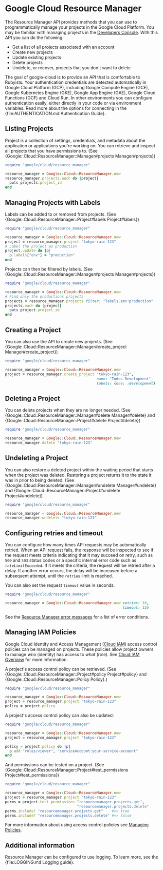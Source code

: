 # Google Cloud Resource Manager

The Resource Manager API provides methods that you can use to programmatically
manage your projects in the Google Cloud Platform. You may be familiar with
managing projects in the [Developers
Console](https://developers.google.com/console/help/new/). With this API you can
do the following:

* Get a list of all projects associated with an account
* Create new projects
* Update existing projects
* Delete projects
* Undelete, or recover, projects that you don't want to delete

The goal of google-cloud is to provide an API that is comfortable to Rubyists.
Your authentication credentials are detected automatically in Google Cloud
Platform (GCP), including Google Compute Engine (GCE), Google Kubernetes Engine
(GKE), Google App Engine (GAE), Google Cloud Functions (GCF) and Cloud Run. In
other environments you can configure authentication easily, either directly in
your code or via environment variables. Read more about the options for
connecting in the {file:AUTHENTICATION.md Authentication Guide}.

## Listing Projects

Project is a collection of settings, credentials, and metadata about the
application or applications you're working on. You can retrieve and
inspect all projects that you have permissions to. (See
{Google::Cloud::ResourceManager::Manager#projects Manager#projects})

```ruby
require "google/cloud/resource_manager"

resource_manager = Google::Cloud::ResourceManager.new
resource_manager.projects.each do |project|
  puts projects.project_id
end
```

## Managing Projects with Labels

Labels can be added to or removed from projects. (See
{Google::Cloud::ResourceManager::Project#labels Project#labels})

```ruby
require "google/cloud/resource_manager"

resource_manager = Google::Cloud::ResourceManager.new
project = resource_manager.project "tokyo-rain-123"
# Label the project as production
project.update do |p|
  p.labels["env"] = "production"
end
```

Projects can then be filtered by labels. (See
{Google::Cloud::ResourceManager::Manager#projects Manager#projects})

```ruby
require "google/cloud/resource_manager"

resource_manager = Google::Cloud::ResourceManager.new
# Find only the productions projects
projects = resource_manager.projects filter: "labels.env:production"
projects.each do |project|
  puts project.project_id
end
```

## Creating a Project

You can also use the API to create new projects. (See
{Google::Cloud::ResourceManager::Manager#create_project Manager#create_project})

```ruby
require "google/cloud/resource_manager"

resource_manager = Google::Cloud::ResourceManager.new
project = resource_manager.create_project "tokyo-rain-123",
                                          name: "Todos Development",
                                          labels: {env: :development}
```

## Deleting a Project

You can delete projects when they are no longer needed. (See
{Google::Cloud::ResourceManager::Manager#delete Manager#delete} and
{Google::Cloud::ResourceManager::Project#delete Project#delete})

```ruby
require "google/cloud/resource_manager"

resource_manager = Google::Cloud::ResourceManager.new
resource_manager.delete "tokyo-rain-123"
```

## Undeleting a Project

You can also restore a deleted project within the waiting period that
starts when the project was deleted. Restoring a project returns it to the
state it was in prior to being deleted. (See
{Google::Cloud::ResourceManager::Manager#undelete Manager#undelete} and
{Google::Cloud::ResourceManager::Project#undelete Project#undelete})

```ruby
require "google/cloud/resource_manager"

resource_manager = Google::Cloud::ResourceManager.new
resource_manager.undelete "tokyo-rain-123"
```

## Configuring retries and timeout

You can configure how many times API requests may be automatically retried. When
an API request fails, the response will be inspected to see if the request meets
criteria indicating that it may succeed on retry, such as `500` and `503` status
codes or a specific internal error code such as `rateLimitExceeded`. If it meets
the criteria, the request will be retried after a delay. If another error
occurs, the delay will be increased before a subsequent attempt, until the
`retries` limit is reached.

You can also set the request `timeout` value in seconds.

```ruby
require "google/cloud/resource_manager"

resource_manager = Google::Cloud::ResourceManager.new retries: 10,
                                                      timeout: 120
```

See the [Resource Manager error
messages](https://cloud.google.com/resource-manager/docs/core_errors)
for a list of error conditions.

## Managing IAM Policies

Google Cloud Identity and Access Management ([Cloud
IAM](https://cloud.google.com/iam/)) access control policies can be managed on
projects. These policies allow project owners to manage _who_ (identity) has
access to _what_ (role). See [Cloud IAM
Overview](https://cloud.google.com/iam/docs/overview) for more information.

A project's access control policy can be retrieved. (See
{Google::Cloud::ResourceManager::Project#policy Project#policy} and
{Google::Cloud::ResourceManager::Policy Policy}.)

```ruby
require "google/cloud/resource_manager"

resource_manager = Google::Cloud::ResourceManager.new
project = resource_manager.project "tokyo-rain-123"
policy = project.policy
```

A project's access control policy can also be updated:

```ruby
require "google/cloud/resource_manager"

resource_manager = Google::Cloud::ResourceManager.new
project = resource_manager.project "tokyo-rain-123"

policy = project.policy do |p|
  p.add "roles/viewer", "serviceAccount:your-service-account"
end
```

And permissions can be tested on a project. (See
{Google::Cloud::ResourceManager::Project#test_permissions
Project#test_permissions})

```ruby
require "google/cloud/resource_manager"

resource_manager = Google::Cloud::ResourceManager.new
project = resource_manager.project "tokyo-rain-123"
perms = project.test_permissions "resourcemanager.projects.get",
                                 "resourcemanager.projects.delete"
perms.include? "resourcemanager.projects.get"    #=> true
perms.include? "resourcemanager.projects.delete" #=> false
```

For more information about using access control policies see [Managing
Policies](https://cloud.google.com/iam/docs/managing-policies).

## Additional information

Resource Manager can be configured to use logging. To learn more, see the
{file:LOGGING.md Logging guide}.
